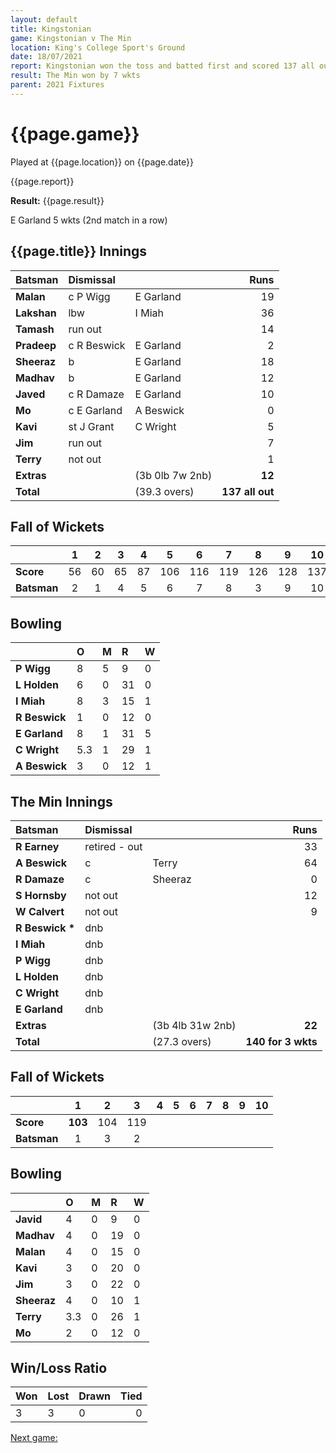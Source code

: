 ```yaml
---
layout: default
title: Kingstonian
game: Kingstonian v The Min
location: King's College Sport's Ground
date: 18/07/2021
report: Kingstonian won the toss and batted first and scored 137 all out. The Min replied with 140 for 3 wkts
result: The Min won by 7 wkts
parent: 2021 Fixtures
---
```


# {{page.game}}

Played at {{page.location}} on {{page.date}}

{{page.report}}

**Result:** {{page.result}}

E Garland 5 wkts (2nd match in a row)

## {{page.title}} Innings

| Batsman | Dismissal | | Runs |
|:---|:---|---|---:|
| **Malan** | c P Wigg | E Garland | 19 | 
| **Lakshan** | lbw | I Miah | 36 | 
| **Tamash** | run out |  | 14 | 
| **Pradeep** | c R Beswick | E Garland | 2 | 
| **Sheeraz** | b | E Garland | 18 | 
| **Madhav** | b  | E Garland | 12 | 
| **Javed** | c R Damaze | E Garland | 10 | 
| **Mo** | c E Garland | A Beswick | 0 | 
| **Kavi** | st J Grant | C Wright | 5 | 
| **Jim** | run out |  | 7 | 
| **Terry** | not out | | 1 | 
| **Extras** | | (3b 0lb 7w 2nb) | **12** | 
| **Total** | | (39.3 overs) | **137 all out** | 

## Fall of Wickets

| | 1 | 2 | 3 | 4 | 5 | 6 | 7 | 8 | 9 | 10 |
|---|:---:|:---:|:---:|:---:|:---:|:---:|:---:|:---:|:---:|:---:|
| **Score** | 56 | 60 | 65 | 87 | 106 | 116 | 119 | 126 | 128 | 137 |
| **Batsman** | 2 | 1 | 4 | 5 | 6 | 7 | 8 | 3 | 9 | 10 |

## Bowling

| | O | M | R | W |
|---|:---|:---|:---|:---|
| **P Wigg** | 8 | 5 | 9 | 0 | 
| **L Holden** | 6 | 0 | 31 | 0 | 
| **I Miah** | 8 | 3 | 15 | 1 | 
| **R Beswick** | 1 | 0 | 12 | 0 |
| **E Garland** | 8 | 1 | 31 | 5 | 
| **C Wright** | 5.3 | 1 | 29 | 1 | 
| **A Beswick** | 3 | 0 | 12 | 1 | 

## The Min Innings

| Batsman | Dismissal | | Runs |
|:---|:---|---|---:|
| **R Earney** | retired - out |   | 33 | 
| **A Beswick** | c | Terry | 64 | 
| **R Damaze** | c | Sheeraz | 0 | 
| **S Hornsby** | not out |  | 12 | 
| **W Calvert** | not out |  | 9 | 
| **R Beswick &#42;** | dnb |  |  |
| **I Miah** | dnb |  |  | 
| **P Wigg** | dnb |  |  | 
| **L Holden** | dnb |  |  | 
| **C Wright** | dnb |  |  | 
| **E Garland** | dnb |  |  | 
| **Extras** | | (3b 4lb 31w 2nb) | **22** | 
| **Total** | | (27.3 overs) | **140 for 3 wkts** | 

## Fall of Wickets

| | 1 | 2 | 3 | 4 | 5 | 6 | 7 | 8 | 9 | 10 |
|---|:---:|:---:|:---:|:---:|:---:|:---:|:---:|:---:|:---:|:---:|
| **Score** | **103** | 104 | 119 |  |  |  |  |  |  |  | 
| **Batsman** | 1 | 3 | 2 |  |  |  |  |  |  |  | 

## Bowling

| | O | M | R | W |
|---|:---|:---|:---|:---|
| **Javid** | 4 | 0 | 9 | 0 | 
| **Madhav** | 4 | 0 | 19 | 0 | 
| **Malan** | 4 | 0 | 15 | 0 | 
| **Kavi** | 3 | 0 | 20 | 0 | 
| **Jim** | 3 | 0 | 22 | 0 |
| **Sheeraz** | 4 | 0 | 10 | 1 |
| **Terry** | 3.3 | 0 | 26 | 1 |
| **Mo** | 2 | 0| 12 | 0 |


## Win/Loss Ratio

| Won | Lost | Drawn | Tied |
|:---|:---|:---|---:|
| 3 | 3 | 0 | 0 |

[Next game:]({{page.next}})